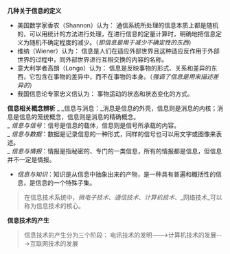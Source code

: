 **几种关于信息的定义**
* 美国数学家香农（Shannon）认为：
通信系统所处理的信息本质上都是随机的，可以用统计的方法进行处理，在进行信息的定量计算时，明确地把信息定义为随机不确定程度的减少。（_即信息是用于减少不确定性的东西_） 
* 维纳（Wiener）认为：
信息是人们在适应外部世界且这种适应反作用于外部世界的过程中，同外部世界进行互相交换的内容的名称。 
* 意大利学者高朗（Longo）认为：
信息是反映事物的形式、关系和差异的东西，它包含在事物的差异中，而不在事物的本身。（_强调了信息是用来描述差异的_） 
* 我国信息论专家忠义信认为：
事物运动的状态和状态变化的方式。

**信息相关概念辨析** _ _信息与消息：_消息是信息的外壳，信息则是消息的内核；消息是信息的笼统概念，信息则是消息的精确概念。   
_ _信息与信号_：信号是信息的载体，信息则是信号所承载的内容。   
_ _信息与数据_：数据是记录信息的一种形式，同样的信号也可以用文字或图像来表述。   
_ _信息与情报_：情报是指秘密的、专门的一类信息，所有的情报都是信息，但信息并不一定是情报。   
* _信息与知识_：知识是从信息中抽象出来的产物，是一种具有普遍和概括性的信息，是信息的一个特殊子集。

> 在信息技术系统中，_微电子技术_、_通信技术_、_计算机技术_、_网络技术_可以称为信息技术的核心。 

**信息技术的产生**

> 信息技术的产生分为三个阶段： 电讯技术的发明--->计算机技术的发展--->互联网技术的发展